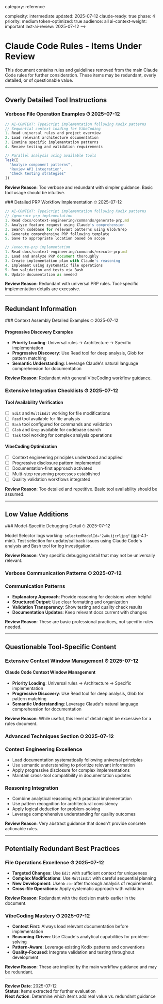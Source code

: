 <!-- AI-METADATA:
<!-- AI-CONTEXT-PRIORITY: always-include="false" summary-threshold="medium" -->category: reference
complexity: intermediate
updated: 2025-07-12
claude-ready: true
phase: 4
priority: medium
token-optimized: true
audience: all
ai-context-weight: important
last-ai-review: 2025-07-12
-->

# Claude Code Rules - Items Under Review

This document contains rules and guidelines removed from the main Claude Code rules for further consideration. These items may be redundant, overly detailed, or of questionable value.

---

## Overly Detailed Tool Instructions

### Verbose File Operation Examples ⏱ 2025-07-12

<!-- AI-CODE-BLOCK: typescript-example -->
<!-- AI-CODE-OPTIMIZATION: language="typescript" context="kodix-patterns" -->
```typescript
// AI-CONTEXT: TypeScript implementation following Kodix patterns
// Sequential context loading for VibeCoding
1. Read universal rules and project overview
2. Load relevant architecture documentation
3. Examine specific implementation patterns
4. Review testing and validation requirements

// Parallel analysis using available tools
Task([
  "Analyze component patterns",
  "Review API integration",
  "Check testing strategies"
])
```
<!-- /AI-CODE-OPTIMIZATION -->
<!-- /AI-CODE-BLOCK -->

**Review Reason**: Too verbose and redundant with simpler guidance. Basic tool usage should be intuitive.

<!-- AI-EXPAND: trigger="detailed-request" -->### Detailed PRP Workflow Implementation ⏱ 2025-07-12

<!-- AI-CODE-BLOCK: typescript-example -->
<!-- AI-CODE-OPTIMIZATION: language="typescript" context="kodix-patterns" -->
```typescript
// AI-CONTEXT: TypeScript implementation following Kodix patterns
// /generate-prp implementation
1. Read docs/context-engineering/commands/generate-prp.md
2. Analyze feature request using Claude's comprehension
3. Search codebase for relevant patterns using Glob/Grep
4. Generate comprehensive PRP following template
5. Save to appropriate location based on scope

// /execute-prp implementation  
1. Read docs/context-engineering/commands/execute-prp.md
2. Load and analyze PRP document thoroughly
3. Create implementation plan with Claude's reasoning
4. Implement using systematic file operations
5. Run validation and tests via Bash
6. Update documentation as needed
```
<!-- /AI-CODE-OPTIMIZATION -->
<!-- /AI-CODE-BLOCK -->

**Review Reason**: Redundant with universal PRP rules. Tool-specific implementation details are excessive.

---

## Redundant Information

<!-- AI-EXPAND: trigger="detailed-request" -->### Context Assembly Detailed Examples ⏱ 2025-07-12

#### Progressive Discovery Examples
- **Priority Loading**: Universal rules → Architecture → Specific implementation
- **Progressive Discovery**: Use Read tool for deep analysis, Glob for pattern matching
- **Semantic Understanding**: Leverage Claude's natural language comprehension for documentation

**Review Reason**: Redundant with general VibeCoding workflow guidance.

### Extensive Integration Checklists ⏱ 2025-07-12

#### Tool Availability Verification
- [ ] `Edit` and `MultiEdit` working for file modifications
- [ ] `Read` tool available for file analysis
- [ ] `Bash` tool configured for commands and validation
- [ ] `Glob` and `Grep` available for codebase search
- [ ] `Task` tool working for complex analysis operations

#### VibeCoding Optimization
- [ ] Context engineering principles understood and applied
- [ ] Progressive disclosure pattern implemented
- [ ] Documentation-first approach activated
- [ ] Multi-step reasoning processes established
- [ ] Quality validation workflows integrated

**Review Reason**: Too detailed and repetitive. Basic tool availability should be assumed.

---

## Low Value Additions

<!-- AI-EXPAND: trigger="detailed-request" -->### Model-Specific Debugging Detail ⏱ 2025-07-12

Model Selector logs working: `selectedModelId="2w0uijcrljpq"` (gpt-4.1-mini). Test selection for update/callback issues using Claude Code's analysis and Bash tool for log investigation.

**Review Reason**: Very specific debugging detail that may not be universally relevant.

### Verbose Communication Patterns ⏱ 2025-07-12

### Communication Patterns
- **Explanatory Approach**: Provide reasoning for decisions when helpful
- **Structured Output**: Use clear formatting and organization
- **Validation Transparency**: Show testing and quality check results
- **Documentation Updates**: Keep relevant docs current with changes

**Review Reason**: These are basic professional practices, not specific rules needed.

---

## Questionable Tool-Specific Content

### Extensive Context Window Management ⏱ 2025-07-12

#### Claude Code Context Window Management
- **Priority Loading**: Universal rules → Architecture → Specific implementation
- **Progressive Discovery**: Use Read tool for deep analysis, Glob for pattern matching
- **Semantic Understanding**: Leverage Claude's natural language comprehension for documentation

**Review Reason**: While useful, this level of detail might be excessive for a rules document.

### Advanced Techniques Section ⏱ 2025-07-12

### Context Engineering Excellence
- Load documentation systematically following universal principles
- Use semantic understanding to prioritize relevant information
- Apply progressive disclosure for complex implementations
- Maintain cross-tool compatibility in documentation updates

### Reasoning Integration
- Combine analytical reasoning with practical implementation
- Use pattern recognition for architectural consistency
- Apply logical deduction for problem-solving
- Leverage comprehensive understanding for quality outcomes

**Review Reason**: Very abstract guidance that doesn't provide concrete actionable rules.

---

## Potentially Redundant Best Practices

### File Operations Excellence ⏱ 2025-07-12

- **Targeted Changes**: Use `Edit` with sufficient context for uniqueness
- **Complex Modifications**: Use `MultiEdit` with careful sequential planning
- **New Development**: Use `Write` after thorough analysis of requirements
- **Cross-file Operations**: Apply systematic approach with validation

**Review Reason**: Redundant with the decision matrix earlier in the document.

### VibeCoding Mastery ⏱ 2025-07-12

- **Context First**: Always load relevant documentation before implementation
- **Reasoning-Driven**: Use Claude's analytical capabilities for problem-solving
- **Pattern-Aware**: Leverage existing Kodix patterns and conventions
- **Quality-Focused**: Integrate validation and testing throughout development

**Review Reason**: These are implied by the main workflow guidance and may be redundant.

---

**Review Date**: 2025-07-12  
**Status**: Items extracted for further evaluation  
**Next Action**: Determine which items add real value vs. redundant guidance
